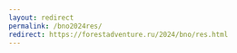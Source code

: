 ```yaml
---
layout: redirect
permalink: /bno2024res/
redirect: https://forestadventure.ru/2024/bno/res.html
---
```

